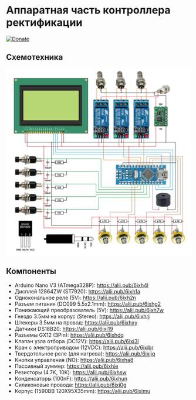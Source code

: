 # Аппаратная часть контроллера ректификации

[![Donate](https://img.shields.io/badge/donate-YooMoney-blueviolet.svg)](https://yoomoney.ru/to/4100110221014297)

## Схемотехника

![Схема](/hardware/scheme.jpg)

## Компоненты
* Arduino Nano V3 (ATmega328P): https://alii.pub/6ixh4l
* Дисплей 12864ZW (ST7920): https://alii.pub/6ixh1a
* Однокональное реле (5V): https://alii.pub/6ixh2n
* Разъем питания (DC099 5.5x2.1mm): https://alii.pub/6ixhg2
* Понижающий преобразователь (5V): https://alii.pub/6ixh7w
* Гнездо 3.5мм на корпус (Stereo): https://alii.pub/6ixhrj
* Штекеры 3.5мм на провод: https://alii.pub/6ixhxy
* Датчики DS18B20: https://alii.pub/6ixi19
* Разъемы GX12 (3Pin): https://alii.pub/6ixhdq
* Клапан узла отбора (DC12V): https://alii.pub/6ixi3l
* Кран с электроприводом (12VDC): https://alii.pub/6ixibr
* Твердотельное реле (для нагрева): https://alii.pub/6ixijq
* Кнопки управления (NO): https://alii.pub/6ixha8
* Пассивный зуммер: https://alii.pub/6ixhie
* Резисторы (4.7K, 10K): https://alii.pub/6ixhsw
* Конденсаторы (100nF): https://alii.pub/6ixhun
* Силиконовые провода: https://alii.pub/6ixj0g
* Корпус (1590BB 120X95X35mm): https://alii.pub/6iximu
